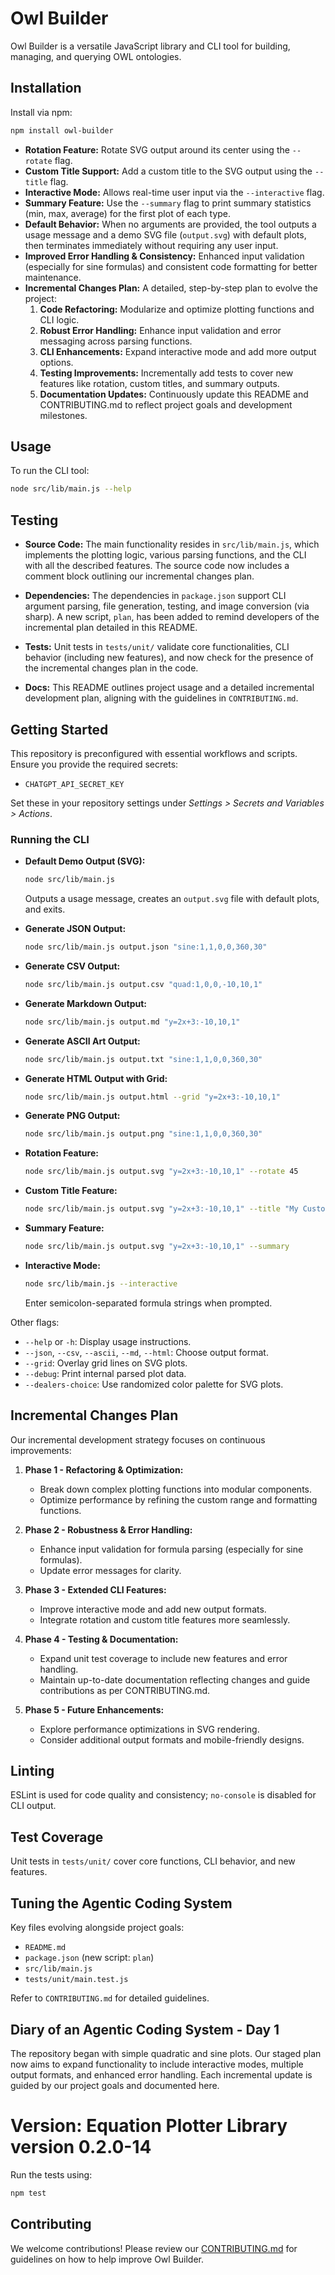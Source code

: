 # Owl Builder

Owl Builder is a versatile JavaScript library and CLI tool for building, managing, and querying OWL ontologies.

## Installation

Install via npm:

```bash
npm install owl-builder
```

- **Rotation Feature:** Rotate SVG output around its center using the `--rotate` flag.
- **Custom Title Support:** Add a custom title to the SVG output using the `--title` flag.
- **Interactive Mode:** Allows real-time user input via the `--interactive` flag.
- **Summary Feature:** Use the `--summary` flag to print summary statistics (min, max, average) for the first plot of each type.
- **Default Behavior:** When no arguments are provided, the tool outputs a usage message and a demo SVG file (`output.svg`) with default plots, then terminates immediately without requiring any user input.
- **Improved Error Handling & Consistency:** Enhanced input validation (especially for sine formulas) and consistent code formatting for better maintenance.
- **Incremental Changes Plan:** A detailed, step-by-step plan to evolve the project:
  1. **Code Refactoring:** Modularize and optimize plotting functions and CLI logic.
  2. **Robust Error Handling:** Enhance input validation and error messaging across parsing functions.
  3. **CLI Enhancements:** Expand interactive mode and add more output options.
  4. **Testing Improvements:** Incrementally add tests to cover new features like rotation, custom titles, and summary outputs.
  5. **Documentation Updates:** Continuously update this README and CONTRIBUTING.md to reflect project goals and development milestones.

## Usage

To run the CLI tool:

```bash
node src/lib/main.js --help
```

## Testing

- **Source Code:**
  The main functionality resides in `src/lib/main.js`, which implements the plotting logic, various parsing functions, and the CLI with all the described features. The source code now includes a comment block outlining our incremental changes plan.

- **Dependencies:**
  The dependencies in `package.json` support CLI argument parsing, file generation, testing, and image conversion (via sharp). A new script, `plan`, has been added to remind developers of the incremental plan detailed in this README.

- **Tests:**
  Unit tests in `tests/unit/` validate core functionalities, CLI behavior (including new features), and now check for the presence of the incremental changes plan in the code.

- **Docs:**
  This README outlines project usage and a detailed incremental development plan, aligning with the guidelines in `CONTRIBUTING.md`.

## Getting Started

This repository is preconfigured with essential workflows and scripts. Ensure you provide the required secrets:
- `CHATGPT_API_SECRET_KEY`

Set these in your repository settings under *Settings > Secrets and Variables > Actions*.

### Running the CLI

- **Default Demo Output (SVG):**
  ```bash
  node src/lib/main.js
  ```
  Outputs a usage message, creates an `output.svg` file with default plots, and exits.

- **Generate JSON Output:**
  ```bash
  node src/lib/main.js output.json "sine:1,1,0,0,360,30"
  ```

- **Generate CSV Output:**
  ```bash
  node src/lib/main.js output.csv "quad:1,0,0,-10,10,1"
  ```

- **Generate Markdown Output:**
  ```bash
  node src/lib/main.js output.md "y=2x+3:-10,10,1"
  ```

- **Generate ASCII Art Output:**
  ```bash
  node src/lib/main.js output.txt "sine:1,1,0,0,360,30"
  ```

- **Generate HTML Output with Grid:**
  ```bash
  node src/lib/main.js output.html --grid "y=2x+3:-10,10,1"
  ```

- **Generate PNG Output:**
  ```bash
  node src/lib/main.js output.png "sine:1,1,0,0,360,30"
  ```

- **Rotation Feature:**
  ```bash
  node src/lib/main.js output.svg "y=2x+3:-10,10,1" --rotate 45
  ```

- **Custom Title Feature:**
  ```bash
  node src/lib/main.js output.svg "y=2x+3:-10,10,1" --title "My Custom Plot Title"
  ```

- **Summary Feature:**
  ```bash
  node src/lib/main.js output.svg "y=2x+3:-10,10,1" --summary
  ```

- **Interactive Mode:**
  ```bash
  node src/lib/main.js --interactive
  ```
  Enter semicolon-separated formula strings when prompted.

Other flags:
- `--help` or `-h`: Display usage instructions.
- `--json`, `--csv`, `--ascii`, `--md`, `--html`: Choose output format.
- `--grid`: Overlay grid lines on SVG plots.
- `--debug`: Print internal parsed plot data.
- `--dealers-choice`: Use randomized color palette for SVG plots.

## Incremental Changes Plan

Our incremental development strategy focuses on continuous improvements:
1. **Phase 1 - Refactoring & Optimization:**
   - Break down complex plotting functions into modular components.
   - Optimize performance by refining the custom range and formatting functions.

2. **Phase 2 - Robustness & Error Handling:**
   - Enhance input validation for formula parsing (especially for sine formulas).
   - Update error messages for clarity.

3. **Phase 3 - Extended CLI Features:**
   - Improve interactive mode and add new output formats.
   - Integrate rotation and custom title features more seamlessly.

4. **Phase 4 - Testing & Documentation:**
   - Expand unit test coverage to include new features and error handling.
   - Maintain up-to-date documentation reflecting changes
     and guide contributions as per CONTRIBUTING.md.

5. **Phase 5 - Future Enhancements:**
   - Explore performance optimizations in SVG rendering.
   - Consider additional output formats and mobile-friendly designs.

## Linting

ESLint is used for code quality and consistency; `no-console` is disabled for CLI output.

## Test Coverage

Unit tests in `tests/unit/` cover core functions, CLI behavior, and new features.

## Tuning the Agentic Coding System

Key files evolving alongside project goals:
- `README.md`
- `package.json` (new script: `plan`)
- `src/lib/main.js`
- `tests/unit/main.test.js`

Refer to `CONTRIBUTING.md` for detailed guidelines.

## Diary of an Agentic Coding System - Day 1

The repository began with simple quadratic and sine plots. Our staged plan now aims to expand functionality to include interactive modes, multiple output formats, and enhanced error handling. Each incremental update is guided by our project goals and documented here.

**Version:** Equation Plotter Library version 0.2.0-14
=======
Run the tests using:

```bash
npm test
```

## Contributing

We welcome contributions! Please review our [CONTRIBUTING.md](./CONTRIBUTING.md) for guidelines on how to help improve Owl Builder.

